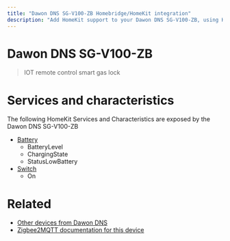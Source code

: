 ```yaml
---
title: "Dawon DNS SG-V100-ZB Homebridge/HomeKit integration"
description: "Add HomeKit support to your Dawon DNS SG-V100-ZB, using Homebridge, Zigbee2MQTT and homebridge-z2m."
---
```

<!---
This file has been GENERATED using src/docgen/docgen.ts
DO NOT EDIT THIS FILE MANUALLY!
-->
# Dawon DNS SG-V100-ZB
> IOT remote control smart gas lock


# Services and characteristics
The following HomeKit Services and Characteristics are exposed by
the Dawon DNS SG-V100-ZB

* [Battery](../../battery.md)
  * BatteryLevel
  * ChargingState
  * StatusLowBattery
* [Switch](../../switch.md)
  * On


# Related
* [Other devices from Dawon DNS](../index.md#dawon_dns)
* [Zigbee2MQTT documentation for this device](https://www.zigbee2mqtt.io/devices/SG-V100-ZB.html)